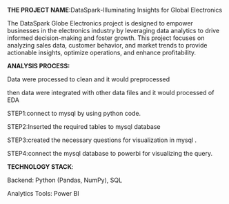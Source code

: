 **THE PROJECT NAME**:DataSpark-Illuminating Insights for Global Electronics


The DataSpark Globe Electronics project is designed to empower businesses in the electronics industry by leveraging data analytics to drive informed decision-making and foster growth. This project focuses on analyzing sales data, customer behavior, and market trends to provide actionable insights, optimize operations, and enhance profitability.

**ANALYSIS PROCESS:**

Data were processed to clean and it would preprocessed

then data were integrated with other data files and it would processed of EDA

STEP1:connect to mysql by using python code.

STEP2:Inserted the required tables to mysql database 

STEP3:created the necessary questions for visualization in mysql .

STEP4:connect the mysql database to powerbi for visualizing the query.


**TECHNOLOGY STACK**:

Backend: Python (Pandas, NumPy), SQL

Analytics Tools: Power BI 






